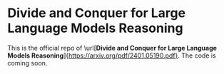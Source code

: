 # Divide and Conquer for Large Language Models Reasoning
This is the official repo of \url[**Divide and Conquer for Large Language Models Reasoning**]{https://arxiv.org/pdf/2401.05190.pdf}. 
The code is coming soon.
